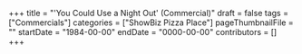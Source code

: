 +++
title = "'You Could Use a Night Out' (Commercial)"
draft = false
tags = ["Commercials"]
categories = ["ShowBiz Pizza Place"]
pageThumbnailFile = ""
startDate = "1984-00-00"
endDate = "0000-00-00"
contributors = []
+++
